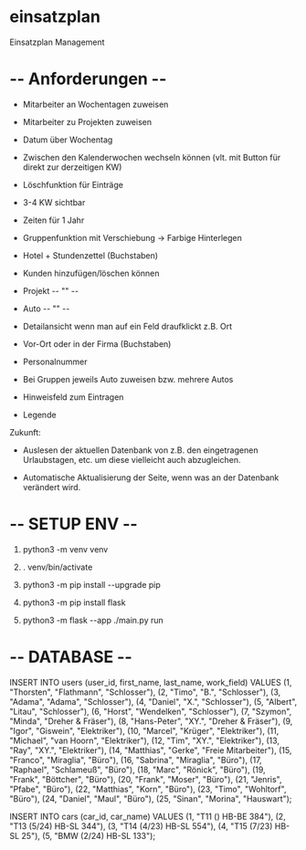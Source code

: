 # einsatzplan
Einsatzplan Management


# -- Anforderungen -- #

- Mitarbeiter an Wochentagen zuweisen
- Mitarbeiter zu Projekten zuweisen
- Datum über Wochentag
- Zwischen den Kalenderwochen wechseln können (vlt. mit Button für direkt zur derzeitigen KW)
- Löschfunktion für Einträge
- 3-4 KW sichtbar
- Zeiten für 1 Jahr
- Gruppenfunktion mit Verschiebung -> Farbige Hinterlegen
- Hotel + Stundenzettel (Buchstaben)
- Kunden hinzufügen/löschen können
- Projekt -- "" --
- Auto -- "" --
- Detailansicht wenn man auf ein Feld draufklickt z.B. Ort
- Vor-Ort oder in der Firma (Buchstaben)
- Personalnummer
- Bei Gruppen jeweils Auto zuweisen bzw. mehrere Autos
- Hinweisfeld zum Eintragen

- Legende


Zukunft:
- Auslesen der aktuellen Datenbank von z.B. den eingetragenen Urlaubstagen, etc. um diese vielleicht auch abzugleichen.

- Automatische Aktualisierung der Seite, wenn was an der Datenbank verändert wird.


# -- SETUP ENV -- #

1. python3 -m venv venv

2. . venv/bin/activate

3. python3 -m pip install --upgrade pip

4. python3 -m pip install flask

5. python3 -m flask --app ./main.py run



# -- DATABASE -- #
INSERT INTO users (user_id, first_name, last_name, work_field) VALUES (1, "Thorsten", "Flathmann", "Schlosser"), (2, "Timo", "B.", "Schlosser"), (3, "Adama", "Adama", "Schlosser"), (4, "Daniel", "X.", "Schlosser"), (5, "Albert", "Litau", "Schlosser"), (6, "Horst", "Wendelken", "Schlosser"), (7, "Szymon", "Minda", "Dreher & Fräser"), (8, "Hans-Peter", "XY.", "Dreher & Fräser"), (9, "Igor", "Giswein", "Elektriker"), (10, "Marcel", "Krüger", "Elektriker"), (11, "Michael", "van Hoorn", "Elektriker"), (12, "Tim", "XY.", "Elektriker"), (13, "Ray", "XY.", "Elektriker"), (14, "Matthias", "Gerke", "Freie Mitarbeiter"), (15, "Franco", "Miraglia", "Büro"), (16, "Sabrina", "Miraglia", "Büro"), (17, "Raphael", "Schlameuß", "Büro"), (18, "Marc", "Rönick", "Büro"), (19, "Frank", "Böttcher", "Büro"), (20, "Frank", "Moser", "Büro"), (21, "Jenris", "Pfabe", "Büro"), (22, "Matthias", "Korn", "Büro"), (23, "Timo", "Wohltorf", "Büro"), (24, "Daniel", "Maul", "Büro"), (25, "Sinan", "Morina", "Hauswart");

INSERT INTO cars (car_id, car_name) VALUES (1, "T11 () HB-BE 384"), (2, "T13 (5/24) HB-SL 344"), (3, "T14 (4/23) HB-SL 554"), (4, "T15 (7/23) HB-SL 25"), (5, "BMW (2/24) HB-SL 133");

